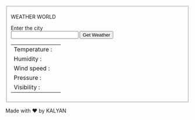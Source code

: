 
<html lang="en">
<head>
    <meta charset="UTF-8">
    <meta name="viewport" content="width=device-width, initial-scale=1.0">
    <title>Weather</title>
    <link rel="stylesheet" href="./weather.css">
    <link rel="icon" href="./about to rain.png">
</head>
<body>
    <fieldset>
        <p id="headline">WEATHER WORLD</p>
        <label for="inpu" id="city_input">Enter the city</label>
        <br>
        <input type="text" id="inpu">
        <button onclick=getDetails()>Get Weather</button>
        <table cellspacing="30px" >
            <tr>
                <td>Temperature :</td>
                <td id="temperature"></td>
            </tr>
            <tr>
                <td>Humidity    :</td>
                <td id="humidity"></td>
            </tr>
            <tr>
                <td>Wind speed  :</td>
                <td id="windspeed"></td>
            </tr>
            <tr>
                <td>Pressure    :</td>
                <td id="pressure"></td>
            </tr>
            <tr>
                <td>Visibility  :</td>
                <td id="visibility"></td>
            </tr>
        </table>
    </fieldset>
    <p id="tagline">Made with ❤️ by KALYAN</p>
    <script src="./weather.js"></script>
</body>
</html>
